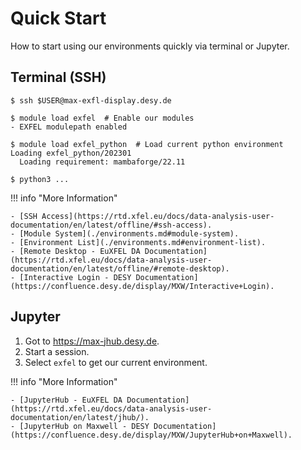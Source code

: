 # Quick Start

How to start using our environments quickly via terminal or Jupyter.

## Terminal (SSH)

```shell
$ ssh $USER@max-exfl-display.desy.de

$ module load exfel  # Enable our modules
- EXFEL modulepath enabled

$ module load exfel_python  # Load current python environment
Loading exfel_python/202301
  Loading requirement: mambaforge/22.11

$ python3 ...
```

!!! info "More Information"

    - [SSH Access](https://rtd.xfel.eu/docs/data-analysis-user-documentation/en/latest/offline/#ssh-access).
    - [Module System](./environments.md#module-system).
    - [Environment List](./environments.md#environment-list).
    - [Remote Desktop - EuXFEL DA Documentation](https://rtd.xfel.eu/docs/data-analysis-user-documentation/en/latest/offline/#remote-desktop).
    - [Interactive Login - DESY Documentation](https://confluence.desy.de/display/MXW/Interactive+Login).

## Jupyter

1. Got to <https://max-jhub.desy.de>.
2. Start a session.
3. Select `exfel` to get our current environment.

!!! info "More Information"

    - [JupyterHub - EuXFEL DA Documentation](https://rtd.xfel.eu/docs/data-analysis-user-documentation/en/latest/jhub/).
    - [JupyterHub on Maxwell - DESY Documentation](https://confluence.desy.de/display/MXW/JupyterHub+on+Maxwell).
